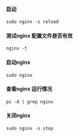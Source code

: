 #### 启动

    sudo nginx -s reload
    
#### 测试nginx 配置文件是否有效

    nginx -t
    
#### 启动nginx

    sudo nginx
    
#### 查看nginx 运行情况

    ps -A | grep nginx
    
#### 关闭nginx 

    sudo nginx -s stop